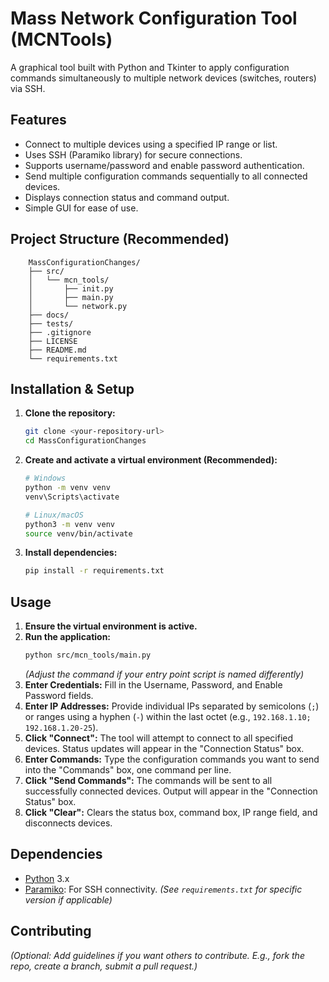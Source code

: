 # Mass Network Configuration Tool (MCNTools)

A graphical tool built with Python and Tkinter to apply configuration commands simultaneously to multiple network devices (switches, routers) via SSH.

## Features

* Connect to multiple devices using a specified IP range or list.
* Uses SSH (Paramiko library) for secure connections.
* Supports username/password and enable password authentication.
* Send multiple configuration commands sequentially to all connected devices.
* Displays connection status and command output.
* Simple GUI for ease of use.

## Project Structure (Recommended)
```
    MassConfigurationChanges/
    ├── src/
    │   └── mcn_tools/
    │       ├── init.py
    │       ├── main.py
    │       └── network.py
    ├── docs/
    ├── tests/
    ├── .gitignore
    ├── LICENSE
    ├── README.md
    └── requirements.txt
```

## Installation & Setup

1.  **Clone the repository:**
    ```bash
    git clone <your-repository-url>
    cd MassConfigurationChanges
    ```
2.  **Create and activate a virtual environment (Recommended):**
    ```bash
    # Windows
    python -m venv venv
    venv\Scripts\activate

    # Linux/macOS
    python3 -m venv venv
    source venv/bin/activate
    ```
3.  **Install dependencies:**
    ```bash
    pip install -r requirements.txt
    ```

## Usage

1.  **Ensure the virtual environment is active.**
2.  **Run the application:**
    ```bash
    python src/mcn_tools/main.py
    ```
    *(Adjust the command if your entry point script is named differently)*
3.  **Enter Credentials:** Fill in the Username, Password, and Enable Password fields.
4.  **Enter IP Addresses:** Provide individual IPs separated by semicolons (`;`) or ranges using a hyphen (`-`) within the last octet (e.g., `192.168.1.10; 192.168.1.20-25`).
5.  **Click "Connect":** The tool will attempt to connect to all specified devices. Status updates will appear in the "Connection Status" box.
6.  **Enter Commands:** Type the configuration commands you want to send into the "Commands" box, one command per line.
7.  **Click "Send Commands":** The commands will be sent to all successfully connected devices. Output will appear in the "Connection Status" box.
8.  **Click "Clear":** Clears the status box, command box, IP range field, and disconnects devices.

## Dependencies

* [Python](https://www.python.org/) 3.x
* [Paramiko](https://www.paramiko.org/): For SSH connectivity.
    *(See `requirements.txt` for specific version if applicable)*

## Contributing

*(Optional: Add guidelines if you want others to contribute. E.g., fork the repo, create a branch, submit a pull request.)*
